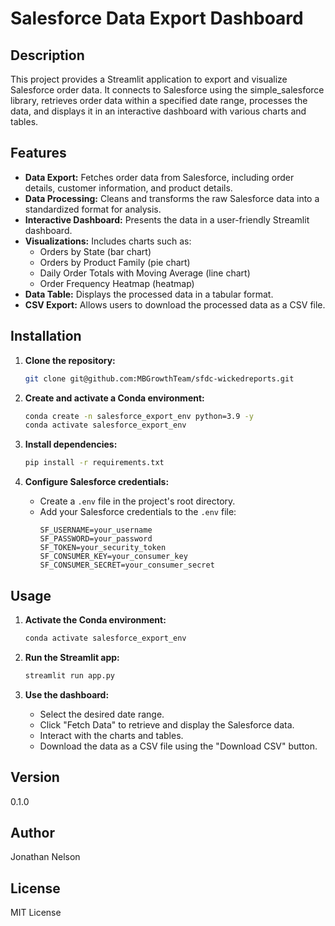 # Salesforce Data Export Dashboard

## Description

This project provides a Streamlit application to export and visualize Salesforce order data. It connects to Salesforce using the simple_salesforce library, retrieves order data within a specified date range, processes the data, and displays it in an interactive dashboard with various charts and tables.

## Features

- **Data Export:** Fetches order data from Salesforce, including order details, customer information, and product details.
- **Data Processing:** Cleans and transforms the raw Salesforce data into a standardized format for analysis.
- **Interactive Dashboard:** Presents the data in a user-friendly Streamlit dashboard.
- **Visualizations:** Includes charts such as:
    - Orders by State (bar chart)
    - Orders by Product Family (pie chart)
    - Daily Order Totals with Moving Average (line chart)
    - Order Frequency Heatmap (heatmap)
- **Data Table:** Displays the processed data in a tabular format.
- **CSV Export:** Allows users to download the processed data as a CSV file.

## Installation

1. **Clone the repository:**
   ```bash
   git clone git@github.com:MBGrowthTeam/sfdc-wickedreports.git
   ```

2. **Create and activate a Conda environment:**
   ```bash
   conda create -n salesforce_export_env python=3.9 -y
   conda activate salesforce_export_env
   ```

3. **Install dependencies:**
   ```bash
   pip install -r requirements.txt
   ```

4. **Configure Salesforce credentials:**
   - Create a `.env` file in the project's root directory.
   - Add your Salesforce credentials to the `.env` file:
     ```
     SF_USERNAME=your_username
     SF_PASSWORD=your_password
     SF_TOKEN=your_security_token
     SF_CONSUMER_KEY=your_consumer_key
     SF_CONSUMER_SECRET=your_consumer_secret
     ```

## Usage

1. **Activate the Conda environment:**
   ```bash
   conda activate salesforce_export_env
   ```

2. **Run the Streamlit app:**
   ```bash
   streamlit run app.py
   ```

3. **Use the dashboard:**
   - Select the desired date range.
   - Click "Fetch Data" to retrieve and display the Salesforce data.
   - Interact with the charts and tables.
   - Download the data as a CSV file using the "Download CSV" button.

## Version

0.1.0

## Author

Jonathan Nelson

## License

MIT License
